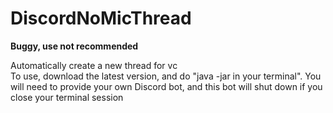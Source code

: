 # DiscordNoMicThread

**Buggy, use not recommended** 


Automatically create a new thread for vc  
To use, download the latest version, and do "java -jar <name-of-file> in your terminal".
You will need to provide your own Discord bot, and this bot will shut down if you close your terminal session
